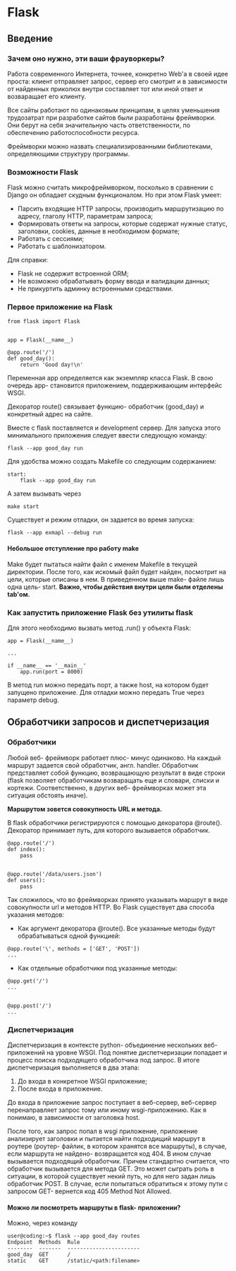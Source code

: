 # Flask

## Введение

### Зачем оно нужно, эти ваши фрауворкеры?

Работа современного Интернета, точнее, конкретно Web'а в своей идее проста:
клиент отправляет запрос, сервер его смотрит и в зависимости от найденных
приколюх внутри составляет тот или иной ответ и возваращает его клиенту.

Все сайты работают по одинаковым принципам, в целях уменьшения трудозатрат при
разработке сайтов были разработаны фреймворки. Они берут на себя значительную
часть ответственности, по обеспечению работоспособности ресурса.

Фреймворки можно назвать специализированными библиотеками, определяющими
структуру программы.

### Возможности Flask

Flask можно считать микрофреймворком, посколько в сравнении с Django он обладает
скудным функционалом. Но при этом Flask умеет:

- Парсить входящие HTTP запросы, производить маршрутизацию по адресу, глаголу
  HTTP, параметрам запроса;
- Формировать ответы на запросы, которые содержат нужные статус, заголовки,
  cookies, данные в необходимом формате;
- Работать с сессиями;
- Работать с шаблонизатором.

Для справки:

- Flask не содержит встроенной ORM;
- Не возможно обрабатывать форму ввода и валидации данных;
- Не прикуртить админку встроенными средствами.

### Первое приложение на Flask

```
from flask import Flask


app = Flask(__name__)

@app.route('/')
def good_day():
    return 'Good day!\n'
```

Переменная app определяется как экземпляр класса Flask. В свою очередь app-
становится приложением, поддерживающим интерфейс WSGI.

Декоратор route() связывает функцию- обработчик (good_day) и конкретный адрес на
сайте.

Вместе с flask поставляется и development сервер. Для запуска этого минимального
приложения следует ввести следующую команду:

```
flask --app good_day run
```

Для удобства можно создать Makefile со следующим содержанием:

```
start:
    flask --app good_day run
```

А затем вызывать через

```
make start
```

Существует и режим отладки, он задается во время запуска:

```
flask --app exmapl --debug run
```

#### **Небольшое отступление про работу make**

Make будет пытаться найти файл с именем Makefile в текущей директории. После
того, как искомый файл будет найден, посмотрит на цели, которые описаны в нем. В
приведенном выше make- файле лишь одна цель- start. **Важно, чтобы действия
внутри цели были отделены tab'ом.**

### Как запустить приложение Flask без утилиты flask

Для этого необходимо вызвать метод .run() у объекта Flask:

```
app = Flask(__name__)

...

if __name__ == '__main__'
    app.run(port = 8000)
```

В метод run можно передать порт, а также host, на котором будет запущено
приложение. Для отладки можно передать True через параметр debug.

## Обработчики запросов и диспетчеризация

### Обработчики

Любой веб- фреймворк работает плюс- минус одинаково. На каждый маршрут задается
свой обработчик, англ. handler. Обработчик представляет собой функцию,
возвращающую результат в виде строки (flask позволяет обработчикам возваращать
еще и словари, списки и кортежи. Соответственно, в других веб- фреймворках может
эта ситуация обстоять иначе).

**Маршрутом зовется совокупность URL и метода.**


В flask обработчики регистрируются с помощью декоратора @route(). Декоратор
принимает путь, для которого вызывается обработчик.

```
@app.route('/')
def index():
    pass


@app.route('/data/users.json')
def users():
    pass
```

Так сложилось, что во фреймворках принято указывать маршрут в виде совокупности
url и методов HTTP. Во Flask существует два способа указания методов:

- Как аргумент декоратора @route(). Все указанные методы будут обрабатываться одной
  функцией:

```
@app.route('\', methods = ['GET', 'POST'])
...
```

- Как отдельные обработчики под указанные методы:

```
@app.get('/')
...


@app.post('/')
...
```

### Диспетчеризация

Диспетчеризация в контексте python- объединение нескольких веб- приложений на
уровне WSGI. Под понятие диспетчеризации попадает и процесс поиска подходящего
обработчика под запрос. В итоге диспетчеризация выполняется в два этапа:

1) До входа в конкретное WSGI приложение;
2) После входа в приложение.

До входа в приложение запрос поступает в веб-сервер, веб-сервер перенаправляет
запрос тому или иному wsgi-приложению. Как я понимаю, в зависимости от заголовка
host.

После того, как запрос попал в wsgi приложение, приложение анализирует заголовки
и пытается найти подходищий маршрут в роутере (роутер- файлик, в котором
хранятся все маршруты), в случае, если маршрута не найдено- возвращается код
404. В ином случае вызывается подходящий обработчик. Причем стандартно
считается, что обработчик вызывается для метода GET. Это может сыграть роль в
ситуации, в которой существует некий путь, но для него задан лишь обработчик
POST. В случае, если попытаться обратиться к этому пути с запросом GET- вернется
код 405 Method Not Allowed.

#### Можно ли посмотреть маршруты в flask- приложении?

Можно, через команду

```
user@coding:~$ flask --app good_day routes
Endpoint  Methods  Rule
--------  -------  -----------------------
good_day  GET      /
static    GET      /static/<path:filename>
```